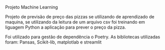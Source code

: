Projeto Machine Learning

Projeto de previsão de preço das pizzas se utilizando de aprendizado de maquina, se utilizando da leitura de um arquivo csv foi treinando em 
liguagem Python a aplicação para prever o preço da pizza.

Foi utilizado para gestão de dependência o Poetry.
As bibliotecas utilizadas foram: Pansas, Scikit-lib, matplotlab e streamlit


